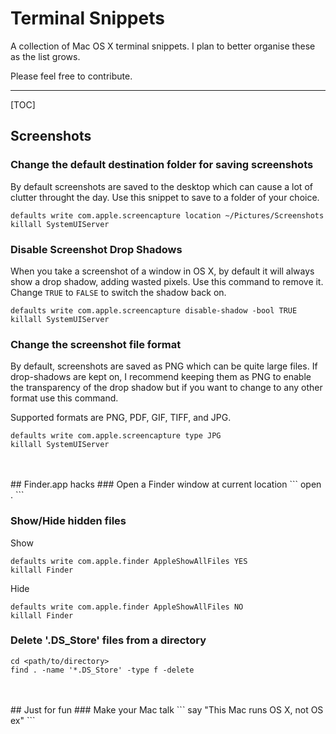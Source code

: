 # Terminal Snippets


A collection of Mac OS X terminal snippets. I plan to better organise these as the list grows.

Please feel free to contribute.

---
[TOC]

## Screenshots
### Change the default destination folder for saving screenshots
By default screenshots are saved to the desktop which can cause a lot of clutter throught the day. Use this snippet to save to a folder of your choice.
```
defaults write com.apple.screencapture location ~/Pictures/Screenshots
killall SystemUIServer
```
### Disable Screenshot Drop Shadows
When you take a screenshot of a window in OS X, by default it will always show a drop shadow, adding wasted pixels. Use this command to remove it. Change `TRUE` to `FALSE` to switch the shadow back on.
```
defaults write com.apple.screencapture disable-shadow -bool TRUE
killall SystemUIServer
```

### Change the screenshot file format
By default, screenshots are saved as PNG which can be quite large files. If drop-shadows are kept on, I recommend keeping them as PNG to enable the transparency of the drop shadow but if you want to change to any other format use this command.

Supported formats are PNG, PDF, GIF, TIFF, and JPG.
```
defaults write com.apple.screencapture type JPG
killall SystemUIServer
```



<br>
<br>
## Finder.app hacks
### Open a Finder window at current location
```
open .
```


### Show/Hide hidden files
Show
```
defaults write com.apple.finder AppleShowAllFiles YES
killall Finder
```
Hide
```
defaults write com.apple.finder AppleShowAllFiles NO
killall Finder
```


### Delete '.DS_Store' files from a directory
```
cd <path/to/directory>
find . -name '*.DS_Store' -type f -delete
```


<br>
<br>
## Just for fun
### Make your Mac talk
```
say "This Mac runs OS X, not OS ex"
```
